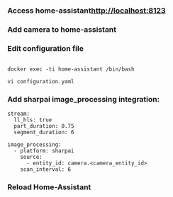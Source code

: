 

### Access home-assistant[http://localhost:8123](http://localhost:8123)

### Add camera to home-assistant

### Edit configuration file

```

docker exec -ti home-assistant /bin/bash

vi configuration.yaml
```

### Add sharpai image_processing integration:

```
stream:
  ll_hls: true
  part_duration: 0.75
  segment_duration: 6

image_processing:
  - platform: sharpai
    source:
      - entity_id: camera.<camera_entity_id>
    scan_interval: 6
```

### Reload Home-Assistant
